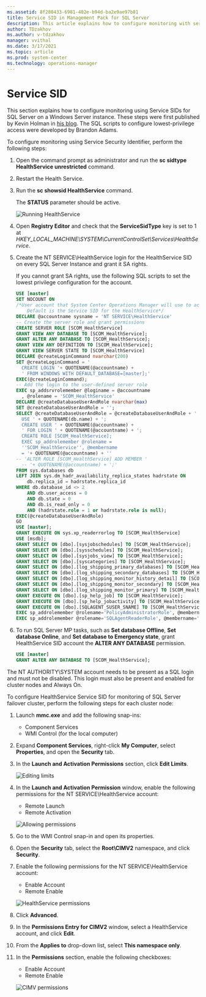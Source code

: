 ```yaml
---
ms.assetid: 8f280433-6981-402e-b94d-ba2e9ae97b81
title: Service SID in Management Pack for SQL Server
description: This article explains how to configure monitoring with serivce SID
author: TDzakhov
ms.author: v-tdzakhov
manager: vvithal
ms.date: 3/17/2021
ms.topic: article
ms.prod: system-center
ms.technology: operations-manager
---
```


# Service SID

This section explains how to configure monitoring using Service SIDs for SQL Server on a Windows Server instance. These steps were first published by Kevin Holman in [his blog](https://kevinholman.com/2016/08/25/sql-mp-run-as-accounts-no-longer-required/). The SQL scripts to configure lowest-privilege access were developed by Brandon Adams.

To configure monitoring using Service Security Identifier, perform the following steps:

1. Open the command prompt as administrator and run the **sc sidtype HealthService unrestricted** command.

2. Restart the Health Service.

3. Run the **sc showsid HealthService** command. 

    The **STATUS** parameter should be active.

    ![Running HealthService](./media/sql-server-management-pack/health-service-command.png)

4. Open **Registry Editor** and check that the **ServiceSidType** key is set to 1 at *HKEY_LOCAL_MACHINE\SYSTEM\CurrentControlSet\Services\HealthService*.

5. Create the NT SERVICE\HealthService login for the HealthService SID on every SQL Server Instance and grant it SA rights. 

    If you cannot grant SA rights, use the following SQL scripts to set the lowest privilege configuration for the account.

    ```sql
    USE [master]
    SET NOCOUNT ON
    /*User account that System Center Operations Manager will use to access
        Default is the Service SID for the HealthService*/
    DECLARE @accountname sysname = 'NT SERVICE\HealthService'
    -- Create the server role and grant permissions
    CREATE SERVER ROLE [SCOM_HealthService]
    GRANT VIEW ANY DATABASE TO [SCOM_HealthService];
    GRANT ALTER ANY DATABASE TO [SCOM_HealthService];
    GRANT VIEW ANY DEFINITION TO [SCOM_HealthService];
    GRANT VIEW SERVER STATE TO [SCOM_HealthService]
    DECLARE @createLoginCommand nvarchar(200)
    SET @createLoginCommand = '
      CREATE LOGIN '+ QUOTENAME(@accountname) +
      ' FROM WINDOWS WITH DEFAULT_DATABASE=[master];'
    EXEC(@createLoginCommand);
    -- Add the login to the user-defined server role
    EXEC sp_addsrvrolemember @loginame = @accountname
      , @rolename = 'SCOM_HealthService'
    DECLARE @createDatabaseUserAndRole nvarchar(max)
    SET @createDatabaseUserAndRole = '';
    SELECT @createDatabaseUserAndRole = @createDatabaseUserAndRole + '
      USE ' + QUOTENAME(db.name) + ';
      CREATE USER ' + QUOTENAME(@accountname) +
      ' FOR LOGIN ' + QUOTENAME(@accountname) + ';
      CREATE ROLE [SCOM_HealthService];
      EXEC sp_addrolemember @rolename =
      ''SCOM_HealthService'', @membername
      = '+ QUOTENAME(@accountname) + ''
    -- 'ALTER ROLE [SCOM_HealthService] ADD MEMBER '
      -- '+ QUOTENAME(@accountname) + ';'
    FROM sys.databases db
    LEFT JOIN sys.dm_hadr_availability_replica_states hadrstate ON
        db.replica_id = hadrstate.replica_id
    WHERE db.database_id <> 2
        AND db.user_access = 0
        AND db.state = 0
        AND db.is_read_only = 0
        AND (hadrstate.role = 1 or hadrstate.role is null);
    EXEC(@createDatabaseUserAndRole)
    GO
    USE [master];
    GRANT EXECUTE ON sys.xp_readerrorlog TO [SCOM_HealthService]
    USE [msdb];
    GRANT SELECT ON [dbo].[sysjobschedules] TO [SCOM_HealthService];
    GRANT SELECT ON [dbo].[sysschedules] TO [SCOM_HealthService];
    GRANT SELECT ON [dbo].[sysjobs_view] TO [SCOM_HealthService];
    GRANT SELECT ON [dbo].[syscategories] TO [SCOM_HealthService];
    GRANT SELECT ON [dbo].[log_shipping_primary_databases] TO [SCOM_HealthService];
    GRANT SELECT ON [dbo].[log_shipping_secondary_databases] TO [SCOM_HealthService];
    GRANT SELECT ON [dbo].[log_shipping_monitor_history_detail] TO [SCOM_HealthService];
    GRANT SELECT ON [dbo].[log_shipping_monitor_secondary] TO [SCOM_HealthService];
    GRANT SELECT ON [dbo].[log_shipping_monitor_primary] TO [SCOM_HealthService];
    GRANT EXECUTE ON [dbo].[sp_help_job] TO [SCOM_HealthService];
    GRANT EXECUTE ON [dbo].[sp_help_jobactivity] TO [SCOM_HealthService];
    GRANT EXECUTE ON [dbo].[SQLAGENT_SUSER_SNAME] TO [SCOM_HealthService];
    EXEC sp_addrolemember @rolename='PolicyAdministratorRole', @membername='SCOM_HealthService';
    EXEC sp_addrolemember @rolename='SQLAgentReaderRole', @membername='SCOM_HealthService';
    ```

6. To run SQL Server MP tasks, such as **Set database Offline**, **Set database Online**, and **Set database to Emergency state**, grant HealthService SID account the **ALTER ANY DATABASE** permission.

    ```sql
    USE [master]
    GRANT ALTER ANY DATABASE TO [SCOM_HealthService];
    ```

The NT AUTHORITY\SYSTEM account needs to be present as a SQL login and must not be disabled. This login must also be present and enabled for cluster nodes and Always On.

To configure HealthService Service SID for monitoring of SQL Server failover cluster, perform the following steps for each cluster node:

1. Launch **mmc.exe** and add the following snap-ins:

    - Component Services
    - WMI Control (for the local computer)

2. Expand **Component Services**, right-click **My Computer**, select **Properties**, and open the **Security** tab.

3. In the **Launch and Activation Permissions** section, click **Edit Limits**.

    ![Editing limits](./media/sql-server-management-pack/editing-limits.png)

4. In the **Launch and Activation Permission** window, enable the following permissions for the NT SERVICE\\HealthService account:

    - Remote Launch
    - Remote Activation

    ![Allowing permissions](./media/sql-server-management-pack/allowing-permissions.png)

5. Go to the WMI Control snap-in and open its properties.

6. Open the **Security** tab, select the **Root\\CIMV2** namespace, and click **Security**.

7. Enable the following permissions for the NT SERVICE\\HealthService account:

    - Enable Account
    - Remote Enable

    ![HealthService permissions](./media/sql-server-management-pack/health-service-permissions.png)

8. Click **Advanced**.

9. In the **Permissions Entry for CIMV2** window, select a HealthService account, and click **Edit**. 

10. From the **Applies to** drop-down list, select **This namespace only**.

11. In the **Permissions** section, enable the following checkboxes:

    - Enable Account
    - Remote Enable

    ![CIMV permissions](./media/sql-server-management-pack/permissions-cimv.png)